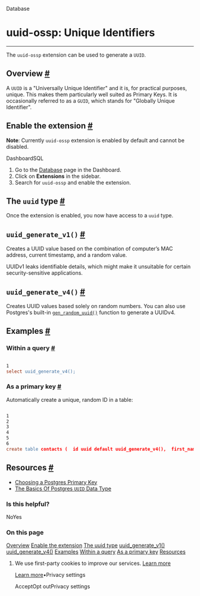 Database

# uuid-ossp: Unique Identifiers

* * *

The `uuid-ossp` extension can be used to generate a `UUID`.

## Overview [\#](https://supabase.com/docs/guides/database/extensions/uuid-ossp\#overview)

A `UUID` is a "Universally Unique Identifier" and it is, for practical purposes, unique.
This makes them particularly well suited as Primary Keys. It is occasionally referred to as a `GUID`, which stands for "Globally Unique Identifier".

## Enable the extension [\#](https://supabase.com/docs/guides/database/extensions/uuid-ossp\#enable-the-extension)

**Note**:
Currently `uuid-ossp` extension is enabled by default and cannot be disabled.

DashboardSQL

1. Go to the [Database](https://supabase.com/dashboard/project/_/database/tables) page in the Dashboard.
2. Click on **Extensions** in the sidebar.
3. Search for `uuid-ossp` and enable the extension.

## The `uuid` type [\#](https://supabase.com/docs/guides/database/extensions/uuid-ossp\#the-uuid-type)

Once the extension is enabled, you now have access to a `uuid` type.

## `uuid_generate_v1()` [\#](https://supabase.com/docs/guides/database/extensions/uuid-ossp\#uuidgeneratev1)

Creates a UUID value based on the combination of computer’s MAC address, current timestamp, and a random value.

UUIDv1 leaks identifiable details, which might make it unsuitable for certain security-sensitive applications.

## `uuid_generate_v4()` [\#](https://supabase.com/docs/guides/database/extensions/uuid-ossp\#uuidgeneratev4)

Creates UUID values based solely on random numbers. You can also use Postgres's built-in [`gen_random_uuid()`](https://www.postgresql.org/docs/current/functions-uuid.html) function to generate a UUIDv4.

## Examples [\#](https://supabase.com/docs/guides/database/extensions/uuid-ossp\#examples)

### Within a query [\#](https://supabase.com/docs/guides/database/extensions/uuid-ossp\#within-a-query)

```flex

1
select uuid_generate_v4();
```

### As a primary key [\#](https://supabase.com/docs/guides/database/extensions/uuid-ossp\#as-a-primary-key)

Automatically create a unique, random ID in a table:

```flex

1
2
3
4
5
6
create table contacts (  id uuid default uuid_generate_v4(),  first_name text,  last_name text,  primary key (id));
```

## Resources [\#](https://supabase.com/docs/guides/database/extensions/uuid-ossp\#resources)

- [Choosing a Postgres Primary Key](https://supabase.com/blog/choosing-a-postgres-primary-key)
- [The Basics Of Postgres `UUID` Data Type](https://www.postgresqltutorial.com/postgresql-uuid/)

### Is this helpful?

NoYes

### On this page

[Overview](https://supabase.com/docs/guides/database/extensions/uuid-ossp#overview) [Enable the extension](https://supabase.com/docs/guides/database/extensions/uuid-ossp#enable-the-extension) [The uuid type](https://supabase.com/docs/guides/database/extensions/uuid-ossp#the-uuid-type) [uuid\_generate\_v1()](https://supabase.com/docs/guides/database/extensions/uuid-ossp#uuidgeneratev1) [uuid\_generate\_v4()](https://supabase.com/docs/guides/database/extensions/uuid-ossp#uuidgeneratev4) [Examples](https://supabase.com/docs/guides/database/extensions/uuid-ossp#examples) [Within a query](https://supabase.com/docs/guides/database/extensions/uuid-ossp#within-a-query) [As a primary key](https://supabase.com/docs/guides/database/extensions/uuid-ossp#as-a-primary-key) [Resources](https://supabase.com/docs/guides/database/extensions/uuid-ossp#resources)

1. We use first-party cookies to improve our services. [Learn more](https://supabase.com/privacy#8-cookies-and-similar-technologies-used-on-our-european-services)



   [Learn more](https://supabase.com/privacy#8-cookies-and-similar-technologies-used-on-our-european-services)•Privacy settings





   AcceptOpt outPrivacy settings